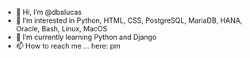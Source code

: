 - 👋 Hi, I’m @dbalucas
- 👀 I’m interested in Python, HTML, CSS, PostgreSQL, MariaDB, HANA, Oracle, Bash, Linux, MacOS
- 🌱 I’m currently learning Python and Django
- 📫 How to reach me ... here: pm

<!---
dbalucas/dbalucas is a ✨ special ✨ repository because its `README.md` (this file) appears on your GitHub profile.
You can click the Preview link to take a look at your changes.
--->
